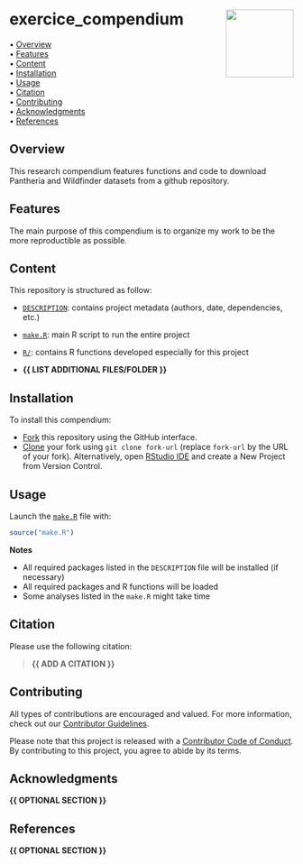 
<!-- README.md is generated from README.Rmd. Please edit that file -->

# exercice_compendium <img src="man/figures/compendium-sticker.png" align="right" style="float:right; height:120px;"/>

<!-- badges: start -->
<!-- badges: end -->
<p align="left">
• <a href="#overview">Overview</a><br> •
<a href="#features">Features</a><br> •
<a href="#content">Content</a><br> •
<a href="#installation">Installation</a><br> •
<a href="#usage">Usage</a><br> • <a href="#citation">Citation</a><br> •
<a href="#contributing">Contributing</a><br> •
<a href="#acknowledgments">Acknowledgments</a><br> •
<a href="#references">References</a>
</p>

## Overview

This research compendium features functions and code to download Pantheria and Wildfinder datasets from a github repository.

## Features

The main purpose of this compendium is to organize my work to be the more reproductible as possible.

## Content

This repository is structured as follow:

- [`DESCRIPTION`](https://github.com/Agathedumont/exercice_compendium/tree/main/DESCRIPTION):
  contains project metadata (authors, date, dependencies, etc.)

- [`make.R`](https://github.com/Agathedumont/exercice_compendium/tree/main/make.R):
  main R script to run the entire project

- [`R/`](https://github.com/Agathedumont/exercice_compendium/tree/main/R):
  contains R functions developed especially for this project

- **{{ LIST ADDITIONAL FILES/FOLDER }}**

## Installation

To install this compendium:

- [Fork](https://docs.github.com/en/get-started/quickstart/contributing-to-projects)
  this repository using the GitHub interface.
- [Clone](https://docs.github.com/en/repositories/creating-and-managing-repositories/cloning-a-repository)
  your fork using `git clone fork-url` (replace `fork-url` by the URL of
  your fork). Alternatively, open [RStudio
  IDE](https://posit.co/products/open-source/rstudio/) and create a New
  Project from Version Control.

## Usage

Launch the
[`make.R`](https://github.com/Agathedumont/exercice_compendium/tree/main/make.R)
file with:

``` r
source("make.R")
```

**Notes**

- All required packages listed in the `DESCRIPTION` file will be
  installed (if necessary)
- All required packages and R functions will be loaded
- Some analyses listed in the `make.R` might take time

## Citation

Please use the following citation:

> **{{ ADD A CITATION }}**

## Contributing

All types of contributions are encouraged and valued. For more
information, check out our [Contributor
Guidelines](https://github.com/Agathedumont/exercice_compendium/blob/main/CONTRIBUTING.md).

Please note that this project is released with a [Contributor Code of
Conduct](https://contributor-covenant.org/version/2/1/CODE_OF_CONDUCT.html).
By contributing to this project, you agree to abide by its terms.

## Acknowledgments

**{{ OPTIONAL SECTION }}**

## References

**{{ OPTIONAL SECTION }}**
